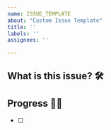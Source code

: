 ```yaml
---
name: ISSUE_TEMPLATE
about: "Custom Issue Template"
title: ''
labels: ''
assignees: ''

---
```


## What is this issue? 🛠️

## Progress 🏃‍♀️
- [ ]